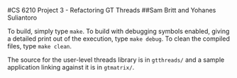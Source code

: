 #CS 6210 Project 3 - Refactoring GT Threads
##Sam Britt and Yohanes Suliantoro

To build, simply type `make`. To build with debugging symbols
enabled, giving a detailed print out of the execution, type `make
debug`. To clean the compiled files, type `make clean`.

The source for the user-level threads library is in `gtthreads/`
and a sample application linking against it is in `gtmatrix/`.
